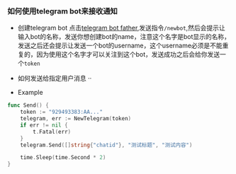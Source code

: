 ### 如何使用telegram bot来接收通知
- 创建telegram bot
   点击[telegram bot father](https://t.me/botfather),发送指令`/newbot`,然后会提示让输入bot的名称，发送你想创建bot的name，注意这个名字是bot显示的名称，发送之后还会提示让发送一个bot的username，这个username必须是不能重复的，因为使用这个名字才可以关注到这个bot，发送成功之后会给你发送一个`token`
- 如何发送给指定用户消息
	··


- Example
```go
func Send() {
    token := "929493383:AA..."
	telegram, err := NewTelegram(token)
	if err != nil {
		t.Fatal(err)
	}
	telegram.Send([]string{"chatid"}, "测试标题", "测试内容")

	time.Sleep(time.Second * 2)
}
```